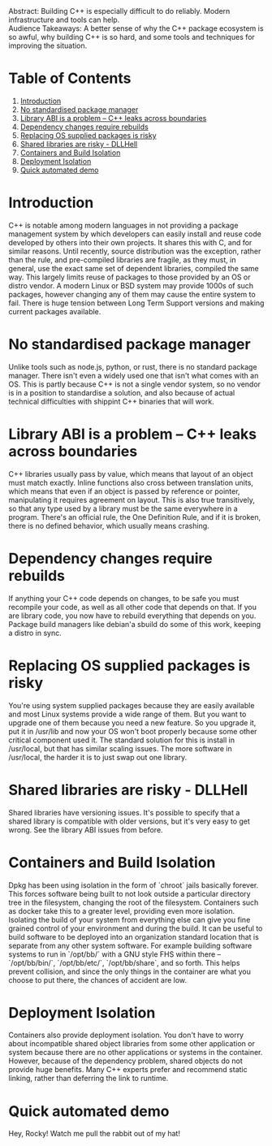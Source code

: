 <div class="ABSTRACT">
Abstract: Building C++ is especially difficult to do reliably. Modern infrastructure and tools can help.

</div>

<div class="ABSTRACT">
Audience Takeaways: A better sense of why the C++ package ecosystem is so awful, why building C++ is so hard, and some tools and techniques for improving the situation.

</div>


# Table of Contents

1.  [Introduction](#org740a0cb)
2.  [No standardised package manager](#orga0ec6ae)
3.  [Library ABI is a problem &#x2013; C++ leaks across boundaries](#orga956cbe)
4.  [Dependency changes require rebuilds](#orge5e3675)
5.  [Replacing OS supplied packages is risky](#org0eb34d9)
6.  [Shared libraries are risky - DLLHell](#org8bdd580)
7.  [Containers and Build Isolation](#orge5258e0)
8.  [Deployment Isolation](#org142e411)
9.  [Quick automated demo](#org9a4cba5)


<a id="org740a0cb"></a>

# Introduction

C++ is notable among modern languages in not providing a package management system by which developers can easily install and reuse code developed by others into their own projects. It shares this with C, and for similar reasons. Until recently, source distribution was the exception, rather than the rule, and pre-compiled libraries are fragile, as they must, in general, use the exact same set of dependent libraries, compiled the same way. This largely limits reuse of packages to those provided by an OS or distro vendor. A modern Linux or BSD system may provide 1000s of such packages, however changing any of them may cause the entire system to fail. There is huge tension between Long Term Support versions and making current packages available.


<a id="orga0ec6ae"></a>

# No standardised package manager

Unlike tools such as node.js, python, or rust, there is no standard package manager. There isn't even a widely used one that isn't what comes with an OS. This is partly because C++ is not a single vendor system, so no vendor is in a position to standardise a solution, and also because of actual technical difficulties with shippint C++ binaries that will work.


<a id="orga956cbe"></a>

# Library ABI is a problem &#x2013; C++ leaks across boundaries

C++ libraries usually pass by value, which means that layout of an object must match exactly. Inline functions also cross between translation units, which means that even if an object is passed by reference or pointer, manipulating it requires agreement on layout. This is also true transitively, so that any type used by a library must be the same everywhere in a program. There's an official rule, the One Definition Rule, and if it is broken, there is no defined behavior, which usually means crashing.


<a id="orge5e3675"></a>

# Dependency changes require rebuilds

If anything your C++ code depends on changes, to be safe you must recompile your code, as well as all other code that depends on that. If you are library code, you now have to rebuild everything that depends on you. Package build managers like debian'a sbuild do some of this work, keeping a distro in sync.


<a id="org0eb34d9"></a>

# Replacing OS supplied packages is risky

You're using system supplied packages because they are easily available and most Linux systems provide a wide range of them. But you want to upgrade one of them because you need a new feature. So you upgrade it, put it in /usr/lib and now your OS won't boot properly because some other critical component used it. The standard solution for this is install in /usr/local, but that has similar scaling issues. The more software in /usr/local, the harder it is to just swap out one library.


<a id="org8bdd580"></a>

# Shared libraries are risky - DLLHell

Shared libraries have versioning issues. It's possible to specify that a shared library is compatible with older versions, but it's very easy to get wrong. See the library ABI issues from before.


<a id="orge5258e0"></a>

# Containers and Build Isolation

Dpkg has been using isolation in the form of \`chroot\` jails basically forever. This forces software being built to not look outside a particular directory tree in the filesystem, changing the root of the filesystem. Containers such as docker take this to a greater level, providing even more isolation. Isolating the build of your system from everything else can give you fine grained control of your environment and during the build. It can be useful to build software to be deployed into an organization standard location that is separate from any other system software. For example building software systems to run in \`/opt/bb/\` with a GNU style FHS within there &#x2013; \`/opt/bb/bin/\`, \`/opt/bb/etc/\`, \`/opt/bb/share\`, and so forth. This helps prevent collision, and since the only things in the container are what you choose to put there, the chances of accident are low.


<a id="org142e411"></a>

# Deployment Isolation

Containers also provide deployment isolation. You don't have to worry about incompatible shared object libraries from some other application or system because there are no other applications or systems in the container. However, because of the dependency problem, shared objects do not provide huge benefits. Many C++ experts prefer and recommend static linking, rather than deferring the link to runtime.


<a id="org9a4cba5"></a>

# Quick automated demo

Hey, Rocky! Watch me pull the rabbit out of my hat!
